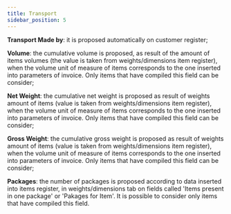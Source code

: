 ```yaml
---
title: Transport
sidebar_position: 5
---
```


**Transport Made by**: it is proposed automatically on customer register;

**Volume**: the cumulative volume is proposed, as result of the amount of items volumes (the value is taken from weights/dimensions item register), when the volume unit of measure of items corresponds to the one inserted into parameters of invoice. Only items that have compiled this field can be consider;

**Net Weight**: the cumulative net weight is proposed as result of weights amount of items (value is taken from weights/dimensions item register), when the volume unit of measure of items corresponds to the one inserted into parameters of invoice. Only items that have compiled this field can be consider;

**Gross Weight**: the cumulative gross weight is proposed as result of weights amount of items (value is taken from weights/dimensions item register), when the volume unit of measure of items corresponds to the one inserted into parameters of invoice. Only items that have compiled this field can be consider;

**Packages**: the number of packages is proposed according to data inserted into items register, in weights/dimensions tab on fields called 'Items present in one package' or 'Pakages for Item'. It is possible to consider only items that have compiled this field. 






